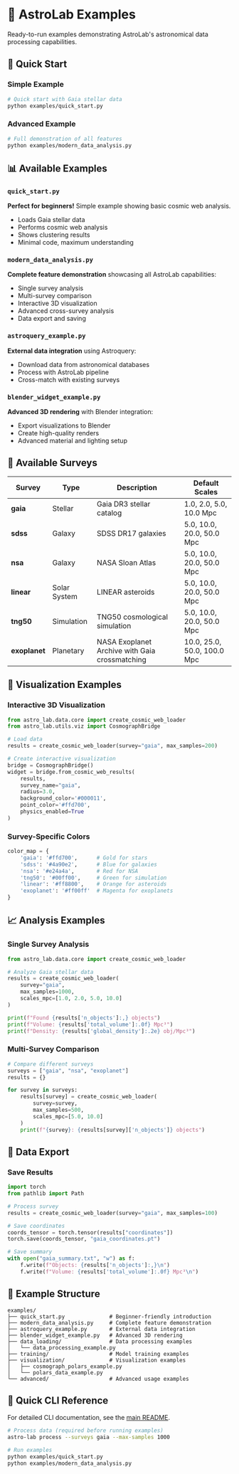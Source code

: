 # 🌌 AstroLab Examples

Ready-to-run examples demonstrating AstroLab's astronomical data processing capabilities.

## 🚀 Quick Start

### Simple Example
```bash
# Quick start with Gaia stellar data
python examples/quick_start.py
```

### Advanced Example
```bash
# Full demonstration of all features
python examples/modern_data_analysis.py
```

## 📊 Available Examples

### `quick_start.py`
**Perfect for beginners!** Simple example showing basic cosmic web analysis.
- Loads Gaia stellar data
- Performs cosmic web analysis
- Shows clustering results
- Minimal code, maximum understanding

### `modern_data_analysis.py`
**Complete feature demonstration** showcasing all AstroLab capabilities:
- Single survey analysis
- Multi-survey comparison
- Interactive 3D visualization
- Advanced cross-survey analysis
- Data export and saving

### `astroquery_example.py`
**External data integration** using Astroquery:
- Download data from astronomical databases
- Process with AstroLab pipeline
- Cross-match with existing surveys

### `blender_widget_example.py`
**Advanced 3D rendering** with Blender integration:
- Export visualizations to Blender
- Create high-quality renders
- Advanced material and lighting setup

## 🌌 Available Surveys

| Survey | Type | Description | Default Scales |
|--------|------|-------------|----------------|
| **gaia** | Stellar | Gaia DR3 stellar catalog | 1.0, 2.0, 5.0, 10.0 Mpc |
| **sdss** | Galaxy | SDSS DR17 galaxies | 5.0, 10.0, 20.0, 50.0 Mpc |
| **nsa** | Galaxy | NASA Sloan Atlas | 5.0, 10.0, 20.0, 50.0 Mpc |
| **linear** | Solar System | LINEAR asteroids | 5.0, 10.0, 20.0, 50.0 Mpc |
| **tng50** | Simulation | TNG50 cosmological simulation | 5.0, 10.0, 20.0, 50.0 Mpc |
| **exoplanet** | Planetary | NASA Exoplanet Archive with Gaia crossmatching | 10.0, 25.0, 50.0, 100.0 Mpc |

## 🎨 Visualization Examples

### Interactive 3D Visualization
```python
from astro_lab.data.core import create_cosmic_web_loader
from astro_lab.utils.viz import CosmographBridge

# Load data
results = create_cosmic_web_loader(survey="gaia", max_samples=200)

# Create interactive visualization
bridge = CosmographBridge()
widget = bridge.from_cosmic_web_results(
    results,
    survey_name="gaia",
    radius=3.0,
    background_color='#000011',
    point_color='#ffd700',
    physics_enabled=True
)
```

### Survey-Specific Colors
```python
color_map = {
    'gaia': '#ffd700',      # Gold for stars
    'sdss': '#4a90e2',      # Blue for galaxies
    'nsa': '#e24a4a',       # Red for NSA
    'tng50': '#00ff00',     # Green for simulation
    'linear': '#ff8800',    # Orange for asteroids
    'exoplanet': '#ff00ff'  # Magenta for exoplanets
}
```

## 📈 Analysis Examples

### Single Survey Analysis
```python
from astro_lab.data.core import create_cosmic_web_loader

# Analyze Gaia stellar data
results = create_cosmic_web_loader(
    survey="gaia",
    max_samples=1000,
    scales_mpc=[1.0, 2.0, 5.0, 10.0]
)

print(f"Found {results['n_objects']:,} objects")
print(f"Volume: {results['total_volume']:.0f} Mpc³")
print(f"Density: {results['global_density']:.2e} obj/Mpc³")
```

### Multi-Survey Comparison
```python
# Compare different surveys
surveys = ["gaia", "nsa", "exoplanet"]
results = {}

for survey in surveys:
    results[survey] = create_cosmic_web_loader(
        survey=survey,
        max_samples=500,
        scales_mpc=[5.0, 10.0]
    )
    print(f"{survey}: {results[survey]['n_objects']} objects")
```

## 💾 Data Export

### Save Results
```python
import torch
from pathlib import Path

# Process survey
results = create_cosmic_web_loader(survey="gaia", max_samples=100)

# Save coordinates
coords_tensor = torch.tensor(results["coordinates"])
torch.save(coords_tensor, "gaia_coordinates.pt")

# Save summary
with open("gaia_summary.txt", "w") as f:
    f.write(f"Objects: {results['n_objects']:,}\n")
    f.write(f"Volume: {results['total_volume']:.0f} Mpc³\n")
```

## 📁 Example Structure

```
examples/
├── quick_start.py              # Beginner-friendly introduction
├── modern_data_analysis.py     # Complete feature demonstration
├── astroquery_example.py       # External data integration
├── blender_widget_example.py   # Advanced 3D rendering
├── data_loading/               # Data processing examples
│   └── data_processing_example.py
├── training/                   # Model training examples
├── visualization/              # Visualization examples
│   ├── cosmograph_polars_example.py
│   └── polars_data_example.py
└── advanced/                   # Advanced usage examples
```

## 🚀 Quick CLI Reference

For detailed CLI documentation, see the [main README](../README.md#-cli-reference).

```bash
# Process data (required before running examples)
astro-lab process --surveys gaia --max-samples 1000

# Run examples
python examples/quick_start.py
python examples/modern_data_analysis.py
```